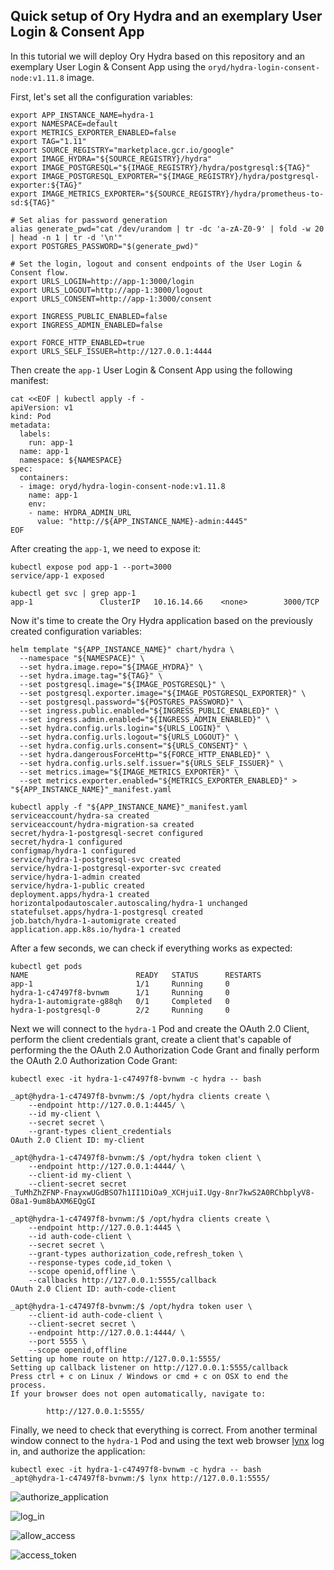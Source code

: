 ## Quick setup of Ory Hydra and an exemplary User Login & Consent App

In this tutorial we will deploy Ory Hydra based on this repository and an exemplary User Login & Consent App using the `oryd/hydra-login-consent-node:v1.11.8` image.

First, let's set all the configuration variables:

```shell
export APP_INSTANCE_NAME=hydra-1
export NAMESPACE=default
export METRICS_EXPORTER_ENABLED=false
export TAG="1.11"
export SOURCE_REGISTRY="marketplace.gcr.io/google"
export IMAGE_HYDRA="${SOURCE_REGISTRY}/hydra"
export IMAGE_POSTGRESQL="${IMAGE_REGISTRY}/hydra/postgresql:${TAG}"
export IMAGE_POSTGRESQL_EXPORTER="${IMAGE_REGISTRY}/hydra/postgresql-exporter:${TAG}"
export IMAGE_METRICS_EXPORTER="${SOURCE_REGISTRY}/hydra/prometheus-to-sd:${TAG}"

# Set alias for password generation
alias generate_pwd="cat /dev/urandom | tr -dc 'a-zA-Z0-9' | fold -w 20 | head -n 1 | tr -d '\n'"
export POSTGRES_PASSWORD="$(generate_pwd)"

# Set the login, logout and consent endpoints of the User Login & Consent flow.
export URLS_LOGIN=http://app-1:3000/login
export URLS_LOGOUT=http://app-1:3000/logout
export URLS_CONSENT=http://app-1:3000/consent

export INGRESS_PUBLIC_ENABLED=false
export INGRESS_ADMIN_ENABLED=false

export FORCE_HTTP_ENABLED=true
export URLS_SELF_ISSUER=http://127.0.0.1:4444
```

Then create the `app-1` User Login & Consent App using the following manifest:

```shell
cat <<EOF | kubectl apply -f -
apiVersion: v1
kind: Pod
metadata:
  labels:
    run: app-1
  name: app-1
  namespace: ${NAMESPACE}
spec:
  containers:
  - image: oryd/hydra-login-consent-node:v1.11.8
    name: app-1
    env:
    - name: HYDRA_ADMIN_URL
      value: "http://${APP_INSTANCE_NAME}-admin:4445"
EOF
```

After creating the `app-1`, we need to expose it:

```
kubectl expose pod app-1 --port=3000
service/app-1 exposed

kubectl get svc | grep app-1
app-1               ClusterIP   10.16.14.66    <none>        3000/TCP
```

Now it's time to create the Ory Hydra application based on the previously created configuration variables:

```shell
helm template "${APP_INSTANCE_NAME}" chart/hydra \
  --namespace "${NAMESPACE}" \
  --set hydra.image.repo="${IMAGE_HYDRA}" \
  --set hydra.image.tag="${TAG}" \
  --set postgresql.image="${IMAGE_POSTGRESQL}" \
  --set postgresql.exporter.image="${IMAGE_POSTGRESQL_EXPORTER}" \
  --set postgresql.password="${POSTGRES_PASSWORD}" \
  --set ingress.public.enabled="${INGRESS_PUBLIC_ENABLED}" \
  --set ingress.admin.enabled="${INGRESS_ADMIN_ENABLED}" \
  --set hydra.config.urls.login="${URLS_LOGIN}" \
  --set hydra.config.urls.logout="${URLS_LOGOUT}" \
  --set hydra.config.urls.consent="${URLS_CONSENT}" \
  --set hydra.dangerousForceHttp="${FORCE_HTTP_ENABLED}" \
  --set hydra.config.urls.self.issuer="${URLS_SELF_ISSUER}" \
  --set metrics.image="${IMAGE_METRICS_EXPORTER}" \
  --set metrics.exporter.enabled="${METRICS_EXPORTER_ENABLED}" > "${APP_INSTANCE_NAME}"_manifest.yaml

kubectl apply -f "${APP_INSTANCE_NAME}"_manifest.yaml
serviceaccount/hydra-sa created
serviceaccount/hydra-migration-sa created
secret/hydra-1-postgresql-secret configured
secret/hydra-1 configured
configmap/hydra-1 configured
service/hydra-1-postgresql-svc created
service/hydra-1-postgresql-exporter-svc created
service/hydra-1-admin created
service/hydra-1-public created
deployment.apps/hydra-1 created
horizontalpodautoscaler.autoscaling/hydra-1 unchanged
statefulset.apps/hydra-1-postgresql created
job.batch/hydra-1-automigrate created
application.app.k8s.io/hydra-1 created
```

After a few seconds, we can check if everything works as expected:

```shell
kubectl get pods
NAME                        READY   STATUS      RESTARTS   
app-1                       1/1     Running     0         
hydra-1-c47497f8-bvnwm      1/1     Running     0         
hydra-1-automigrate-g88qh   0/1     Completed   0        
hydra-1-postgresql-0        2/2     Running     0        
```

Next we will connect to the `hydra-1` Pod and create the OAuth 2.0 Client, perform the client credentials grant, create a client that's capable of performing the the OAuth 2.0 Authorization Code Grant and finally perform the OAuth 2.0 Authorization Code Grant:

```shell
kubectl exec -it hydra-1-c47497f8-bvnwm -c hydra -- bash

_apt@hydra-1-c47497f8-bvnwm:/$ /opt/hydra clients create \
    --endpoint http://127.0.0.1:4445/ \
    --id my-client \
    --secret secret \
    --grant-types client_credentials
OAuth 2.0 Client ID: my-client

_apt@hydra-1-c47497f8-bvnwm:/$ /opt/hydra token client \
    --endpoint http://127.0.0.1:4444/ \
    --client-id my-client \
    --client-secret secret
_TuMhZhZFNP-FnayxwUGdBSO7h1II1DiOa9_XCHjuiI.Ugy-8nr7kwS2A0RChbplyV8-O8a1-9um8bAXM6EQgGI

_apt@hydra-1-c47497f8-bvnwm:/$ /opt/hydra clients create \
    --endpoint http://127.0.0.1:4445 \
    --id auth-code-client \
    --secret secret \
    --grant-types authorization_code,refresh_token \
    --response-types code,id_token \
    --scope openid,offline \
    --callbacks http://127.0.0.1:5555/callback
OAuth 2.0 Client ID: auth-code-client

_apt@hydra-1-c47497f8-bvnwm:/$ /opt/hydra token user \
    --client-id auth-code-client \
    --client-secret secret \
    --endpoint http://127.0.0.1:4444/ \
    --port 5555 \
    --scope openid,offline
Setting up home route on http://127.0.0.1:5555/
Setting up callback listener on http://127.0.0.1:5555/callback
Press ctrl + c on Linux / Windows or cmd + c on OSX to end the process.
If your browser does not open automatically, navigate to:

        http://127.0.0.1:5555/
```


Finally, we need to check that everything is correct. From another terminal window connect to the `hydra-1` Pod and using the text web browser [lynx](https://lynx.invisible-island.net/) log in, and authorize the application:

```shell
kubectl exec -it hydra-1-c47497f8-bvnwm -c hydra -- bash
_apt@hydra-1-c47497f8-bvnwm:/$ lynx http://127.0.0.1:5555/
```
![authorize_application](resources/authorize_application.png)

![log_in](resources/log_in.png)

![allow_access](resources/allow_access.png)

![access_token](resources/access_token.png)

